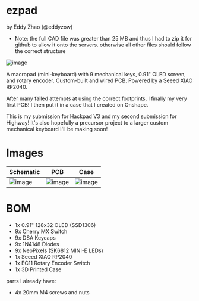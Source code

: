 # ezpad

by Eddy Zhao (@eddyzow)

* Note: the full CAD file was greater than 25 MB and thus I had to zip it for github to allow it onto the servers. otherwise all other files should follow the correct structure

![image](https://github.com/user-attachments/assets/6eca65f7-fa06-414b-b9ac-68b172981000)

A macropad (mini-keyboard) with 9 mechanical keys, 0.91" OLED screen, and rotary encoder. Custom-built and wired PCB. Powered by a Seeed XIAO RP2040.

After many failed attempts at using the correct footprints, I finally my very first PCB! I then put it in a case that I created on Onshape.

This is my submission for Hackpad V3 and my second submission for Highway! It's also hopefully a precursor project to a larger custom mechanical keyboard I'll be making soon!

# Images

| Schematic    | PCB | Case |
| -------- | ------- | ------- |
| ![image](https://github.com/user-attachments/assets/228fc7bc-6125-4b40-b424-ff02428df9f7) | ![image](https://github.com/user-attachments/assets/03804ac7-8eb5-410c-ad74-194b3dca9ba3) | ![image](https://github.com/user-attachments/assets/b8abe84e-1a56-4fd6-9fd6-c8c6e83b9a3c) |


# BOM

- 1x 0.91" 128x32 OLED (SSD1306)
- 9x Cherry MX Switch
- 9x DSA Keycaps
- 9x 1N4148 Diodes
- 9x NeoPixels (SK6812 MINI-E LEDs)
- 1x Seeed XIAO RP2040
- 1x EC11 Rotary Encoder Switch
- 1x 3D Printed Case

parts I already have:
- 4x 20mm M4 screws and nuts

